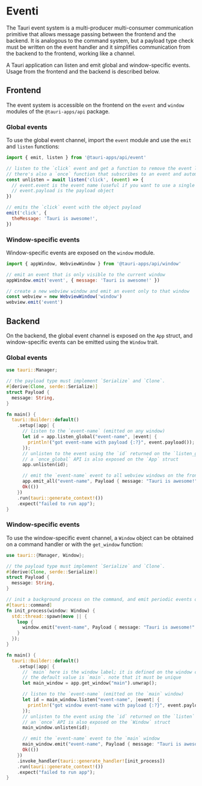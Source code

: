 # Eventi

The Tauri event system is a multi-producer multi-consumer communication primitive that allows message passing between the frontend and the backend. It is analogous to the command system, but a payload type check must be written on the event handler and it simplifies communication from the backend to the frontend, working like a channel.

A Tauri application can listen and emit global and window-specific events. Usage from the frontend and the backend is described below.

## Frontend

The event system is accessible on the frontend on the `event` and `window` modules of the `@tauri-apps/api` package.

### Global events

To use the global event channel, import the `event` module and use the `emit` and `listen` functions:

```js
import { emit, listen } from '@tauri-apps/api/event'

// listen to the `click` event and get a function to remove the event listener
// there's also a `once` function that subscribes to an event and automatically unsubscribes the listener on the first event
const unlisten = await listen('click', (event) => {
  // event.event is the event name (useful if you want to use a single callback fn for multiple event types)
  // event.payload is the payload object
})

// emits the `click` event with the object payload
emit('click', {
  theMessage: 'Tauri is awesome!',
})
```

### Window-specific events

Window-specific events are exposed on the `window` module.

```js
import { appWindow, WebviewWindow } from '@tauri-apps/api/window'

// emit an event that is only visible to the current window
appWindow.emit('event', { message: 'Tauri is awesome!' })

// create a new webview window and emit an event only to that window
const webview = new WebviewWindow('window')
webview.emit('event')
```

## Backend

On the backend, the global event channel is exposed on the `App` struct, and window-specific events can be emitted using the `Window` trait.

### Global events

```rust
use tauri::Manager;

// the payload type must implement `Serialize` and `Clone`.
#[derive(Clone, serde::Serialize)]
struct Payload {
  message: String,
}

fn main() {
  tauri::Builder::default()
    .setup(|app| {
      // listen to the `event-name` (emitted on any window)
      let id = app.listen_global("event-name", |event| {
        println!("got event-name with payload {:?}", event.payload());
      });
      // unlisten to the event using the `id` returned on the `listen_global` function
      // a `once_global` API is also exposed on the `App` struct
      app.unlisten(id);

      // emit the `event-name` event to all webview windows on the frontend
      app.emit_all("event-name", Payload { message: "Tauri is awesome!".into() }).unwrap();
      Ok(())
    })
    .run(tauri::generate_context!())
    .expect("failed to run app");
}
```

### Window-specific events

To use the window-specific event channel, a `Window` object can be obtained on a command handler or with the `get_window` function:

```rust
use tauri::{Manager, Window};

// the payload type must implement `Serialize` and `Clone`.
#[derive(Clone, serde::Serialize)]
struct Payload {
  message: String,
}

// init a background process on the command, and emit periodic events only to the window that used the command
#[tauri::command]
fn init_process(window: Window) {
  std::thread::spawn(move || {
    loop {
      window.emit("event-name", Payload { message: "Tauri is awesome!".into() }).unwrap();
    }
  });
}

fn main() {
  tauri::Builder::default()
    .setup(|app| {
      // `main` here is the window label; it is defined on the window creation or under `tauri.conf.json`
      // the default value is `main`. note that it must be unique
      let main_window = app.get_window("main").unwrap();

      // listen to the `event-name` (emitted on the `main` window)
      let id = main_window.listen("event-name", |event| {
        println!("got window event-name with payload {:?}", event.payload());
      });
      // unlisten to the event using the `id` returned on the `listen` function
      // an `once` API is also exposed on the `Window` struct
      main_window.unlisten(id);

      // emit the `event-name` event to the `main` window
      main_window.emit("event-name", Payload { message: "Tauri is awesome!".into() }).unwrap();
      Ok(())
    })
    .invoke_handler(tauri::generate_handler![init_process])
    .run(tauri::generate_context!())
    .expect("failed to run app");
}
```
